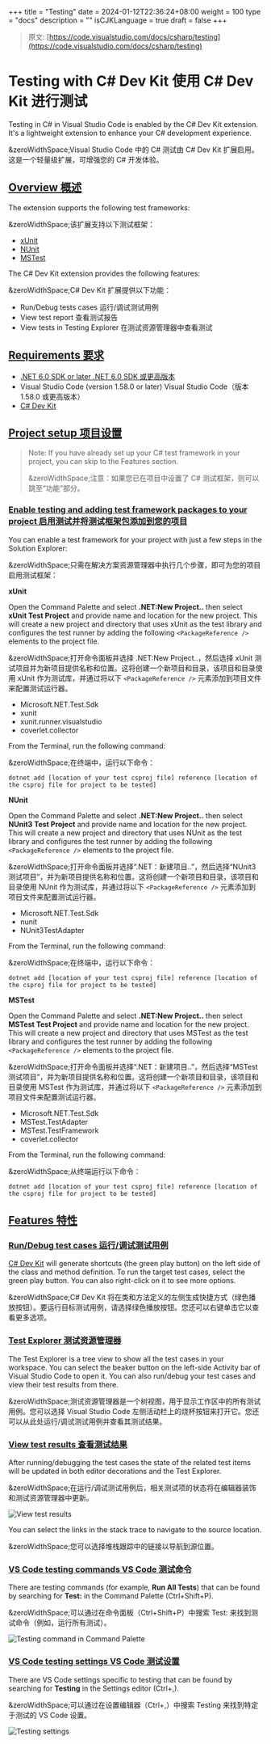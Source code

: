 +++
title = "Testing"
date = 2024-01-12T22:36:24+08:00
weight = 100
type = "docs"
description = ""
isCJKLanguage = true
draft = false
+++

> 原文: [https://code.visualstudio.com/docs/csharp/testing](https://code.visualstudio.com/docs/csharp/testing)

# Testing with C# Dev Kit 使用 C# Dev Kit 进行测试



Testing in C# in Visual Studio Code is enabled by the C# Dev Kit extension. It's a lightweight extension to enhance your C# development experience.

&zeroWidthSpace;Visual Studio Code 中的 C# 测试由 C# Dev Kit 扩展启用。这是一个轻量级扩展，可增强您的 C# 开发体验。

## [Overview 概述](https://code.visualstudio.com/docs/csharp/testing#_overview)

The extension supports the following test frameworks:

&zeroWidthSpace;该扩展支持以下测试框架：

- [xUnit](https://learn.microsoft.com/dotnet/core/testing/unit-testing-with-dotnet-test)
- [NUnit](https://learn.microsoft.com/dotnet/core/testing/unit-testing-with-nunit)
- [MSTest](https://learn.microsoft.com/dotnet/core/testing/unit-testing-with-mstest)

The C# Dev Kit extension provides the following features:

&zeroWidthSpace;C# Dev Kit 扩展提供以下功能：

- Run/Debug tests cases
  运行/调试测试用例
- View test report
  查看测试报告
- View tests in Testing Explorer
  在测试资源管理器中查看测试

## [Requirements 要求](https://code.visualstudio.com/docs/csharp/testing#_requirements)

- [.NET 6.0 SDK or later
  .NET 6.0 SDK 或更高版本](https://dotnet.microsoft.com/download)
- Visual Studio Code (version 1.58.0 or later)
  Visual Studio Code（版本 1.58.0 或更高版本）
- [C# Dev Kit](https://marketplace.visualstudio.com/items?itemName=ms-dotnettools.csdevkit)

## [Project setup 项目设置](https://code.visualstudio.com/docs/csharp/testing#_project-setup)

> Note: If you have already set up your C# test framework in your project, you can skip to the Features section.
>
> &zeroWidthSpace;注意：如果您已在项目中设置了 C# 测试框架，则可以跳至“功能”部分。

### [Enable testing and adding test framework packages to your project 启用测试并将测试框架包添加到您的项目](https://code.visualstudio.com/docs/csharp/testing#_enable-testing-and-adding-test-framework-packages-to-your-project)

You can enable a test framework for your project with just a few steps in the Solution Explorer:

&zeroWidthSpace;只需在解决方案资源管理器中执行几个步骤，即可为您的项目启用测试框架：

**xUnit**

Open the Command Palette and select **.NET:New Project..** then select **xUnit Test Project** and provide name and location for the new project. This will create a new project and directory that uses xUnit as the test library and configures the test runner by adding the following `<PackageReference />` elements to the project file.

&zeroWidthSpace;打开命令面板并选择 .NET:New Project..，然后选择 xUnit 测试项目并为新项目提供名称和位置。这将创建一个新项目和目录，该项目和目录使用 xUnit 作为测试库，并通过将以下 `<PackageReference />` 元素添加到项目文件来配置测试运行器。

- Microsoft.NET.Test.Sdk
- xunit
- xunit.runner.visualstudio
- coverlet.collector

From the Terminal, run the following command:

&zeroWidthSpace;在终端中，运行以下命令：

```
dotnet add [location of your test csproj file] reference [location of the csproj file for project to be tested]
```

**NUnit**

Open the Command Palette and select **.NET:New Project..** then select **NUnit3 Test Project** and provide name and location for the new project. This will create a new project and directory that uses NUnit as the test library and configures the test runner by adding the following `<PackageReference />` elements to the project file.

&zeroWidthSpace;打开命令面板并选择“.NET：新建项目..”，然后选择“NUnit3 测试项目”，并为新项目提供名称和位置。这将创建一个新项目和目录，该项目和目录使用 NUnit 作为测试库，并通过将以下 `<PackageReference />` 元素添加到项目文件来配置测试运行器。

- Microsoft.NET.Test.Sdk
- nunit
- NUnit3TestAdapter

From the Terminal, run the following command:

&zeroWidthSpace;在终端中，运行以下命令：

```
dotnet add [location of your test csproj file] reference [location of the csproj file for project to be tested]
```

**MSTest**

Open the Command Palette and select **.NET:New Project..** then select **MSTest Test Project** and provide name and location for the new project. This will create a new project and directory that uses MSTest as the test library and configures the test runner by adding the following `<PackageReference />` elements to the project file.

&zeroWidthSpace;打开命令面板并选择“.NET：新建项目..”，然后选择“MSTest 测试项目”，并为新项目提供名称和位置。这将创建一个新项目和目录，该项目和目录使用 MSTest 作为测试库，并通过将以下 `<PackageReference />` 元素添加到项目文件来配置测试运行器。

- Microsoft.NET.Test.Sdk
- MSTest.TestAdapter
- MSTest.TestFramework
- coverlet.collector

From the Terminal, run the following command:

&zeroWidthSpace;从终端运行以下命令：

```
dotnet add [location of your test csproj file] reference [location of the csproj file for project to be tested]
```

## [Features 特性](https://code.visualstudio.com/docs/csharp/testing#_features)

### [Run/Debug test cases 运行/调试测试用例](https://code.visualstudio.com/docs/csharp/testing#_rundebug-test-cases)

[C# Dev Kit](https://marketplace.visualstudio.com/items?itemName=ms-dotnettools.csdevkit) will generate shortcuts (the green play button) on the left side of the class and method definition. To run the target test cases, select the green play button. You can also right-click on it to see more options.

&zeroWidthSpace;C# Dev Kit 将在类和方法定义的左侧生成快捷方式（绿色播放按钮）。要运行目标测试用例，请选择绿色播放按钮。您还可以右键单击它以查看更多选项。

### [Test Explorer 测试资源管理器](https://code.visualstudio.com/docs/csharp/testing#_test-explorer)

The Test Explorer is a tree view to show all the test cases in your workspace. You can select the beaker button on the left-side Activity bar of Visual Studio Code to open it. You can also run/debug your test cases and view their test results from there.

&zeroWidthSpace;测试资源管理器是一个树视图，用于显示工作区中的所有测试用例。您可以选择 Visual Studio Code 左侧活动栏上的烧杯按钮来打开它。您还可以从此处运行/调试测试用例并查看其测试结果。

### [View test results 查看测试结果](https://code.visualstudio.com/docs/csharp/testing#_view-test-results)

After running/debugging the test cases the state of the related test items will be updated in both editor decorations and the Test Explorer.

&zeroWidthSpace;在运行/调试测试用例后，相关测试项的状态将在编辑器装饰和测试资源管理器中更新。

![View test results](./Testing_img/view-test-results.png)

You can select the links in the stack trace to navigate to the source location.

&zeroWidthSpace;您可以选择堆栈跟踪中的链接以导航到源位置。

### [VS Code testing commands VS Code 测试命令](https://code.visualstudio.com/docs/csharp/testing#_vs-code-testing-commands)

There are testing commands (for example, **Run All Tests**) that can be found by searching for **Test:** in the Command Palette (Ctrl+Shift+P).

&zeroWidthSpace;可以通过在命令面板（Ctrl+Shift+P）中搜索 Test: 来找到测试命令（例如，运行所有测试）。

![Testing command in Command Palette](./Testing_img/testing-command.png)

### [VS Code testing settings VS Code 测试设置](https://code.visualstudio.com/docs/csharp/testing#_vs-code-testing-settings)

There are VS Code settings specific to testing that can be found by searching for **Testing** in the Settings editor (Ctrl+,).

&zeroWidthSpace;可以通过在设置编辑器（Ctrl+,）中搜索 Testing 来找到特定于测试的 VS Code 设置。

![Testing settings](./Testing_img/testing-settings.png)
